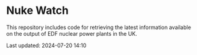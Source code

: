 # Nuke Watch

This repository includes code for retrieving the latest information available on the output of EDF nuclear power plants in the UK.

Last updated: 2024-07-20 14:10